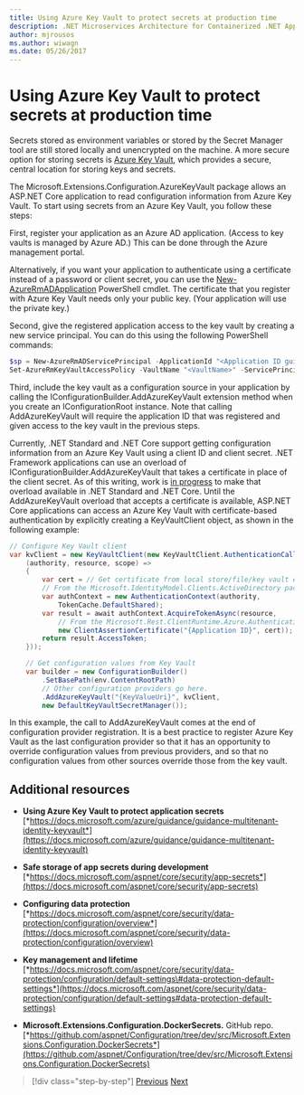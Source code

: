 ```yaml
---
title: Using Azure Key Vault to protect secrets at production time
description: .NET Microservices Architecture for Containerized .NET Applications | Using Azure Key Vault to protect secrets at production time
author: mjrousos
ms.author: wiwagn
ms.date: 05/26/2017
---
```

# Using Azure Key Vault to protect secrets at production time

Secrets stored as environment variables or stored by the Secret Manager tool are still stored locally and unencrypted on the machine. A more secure option for storing secrets is [Azure Key Vault](https://azure.microsoft.com/services/key-vault/), which provides a secure, central location for storing keys and secrets.

The Microsoft.Extensions.Configuration.AzureKeyVault package allows an ASP.NET Core application to read configuration information from Azure Key Vault. To start using secrets from an Azure Key Vault, you follow these steps:

First, register your application as an Azure AD application. (Access to key vaults is managed by Azure AD.) This can be done through the Azure management portal.

Alternatively, if you want your application to authenticate using a certificate instead of a password or client secret, you can use the [New-AzureRmADApplication](https://docs.microsoft.com/powershell/resourcemanager/azurerm.resources/v3.3.0/new-azurermadapplication) PowerShell cmdlet. The certificate that you register with Azure Key Vault needs only your public key. (Your application will use the private key.)

Second, give the registered application access to the key vault by creating a new service principal. You can do this using the following PowerShell commands:

```powershell
$sp = New-AzureRmADServicePrincipal -ApplicationId "<Application ID guid>"
Set-AzureRmKeyVaultAccessPolicy -VaultName "<VaultName>" -ServicePrincipalName $sp.ServicePrincipalNames[0] -PermissionsToSecrets all -ResourceGroupName "<KeyVault Resource Group>"
```

Third, include the key vault as a configuration source in your application by calling the IConfigurationBuilder.AddAzureKeyVault extension method when you create an IConfigurationRoot instance. Note that calling AddAzureKeyVault will require the application ID that was registered and given access to the key vault in the previous steps.

  Currently, .NET Standard and .NET Core support getting configuration information from an Azure Key Vault using a client ID and client secret. .NET Framework applications can use an overload of IConfigurationBuilder.AddAzureKeyVault that takes a certificate in place of the client secret. As of this writing, work is [in progress](https://github.com/aspnet/Configuration/issues/605) to make that overload available in .NET Standard and .NET Core. Until the AddAzureKeyVault overload that accepts a certificate is available, ASP.NET Core applications can access an Azure Key Vault with certificate-based authentication by explicitly creating a KeyVaultClient object, as shown in the following example:

```csharp
// Configure Key Vault client
var kvClient = new KeyVaultClient(new KeyVaultClient.AuthenticationCallback(async
    (authority, resource, scope) =>
    {
        var cert = // Get certificate from local store/file/key vault etc. as needed
        // From the Microsoft.IdentityModel.Clients.ActiveDirectory pacakge
        var authContext = new AuthenticationContext(authority,
            TokenCache.DefaultShared);
        var result = await authContext.AcquireTokenAsync(resource,
            // From the Microsoft.Rest.ClientRuntime.Azure.Authentication pacakge
            new ClientAssertionCertificate("{Application ID}", cert));
        return result.AccessToken;
    }));

    // Get configuration values from Key Vault
    var builder = new ConfigurationBuilder()
        .SetBasePath(env.ContentRootPath)
        // Other configuration providers go here.
        .AddAzureKeyVault("{KeyValueUri}", kvClient,
        new DefaultKeyVaultSecretManager());
```

In this example, the call to AddAzureKeyVault comes at the end of configuration provider registration. It is a best practice to register Azure Key Vault as the last configuration provider so that it has an opportunity to override configuration values from previous providers, and so that no configuration values from other sources override those from the key vault.

## Additional resources

- **Using Azure Key Vault to protect application secrets**
  [*https://docs.microsoft.com/azure/guidance/guidance-multitenant-identity-keyvault*](https://docs.microsoft.com/azure/guidance/guidance-multitenant-identity-keyvault)

- **Safe storage of app secrets during development**
  [*https://docs.microsoft.com/aspnet/core/security/app-secrets*](https://docs.microsoft.com/aspnet/core/security/app-secrets)

- **Configuring data protection**
  [*https://docs.microsoft.com/aspnet/core/security/data-protection/configuration/overview*](https://docs.microsoft.com/aspnet/core/security/data-protection/configuration/overview)

- **Key management and lifetime**
  [*https://docs.microsoft.com/aspnet/core/security/data-protection/configuration/default-settings\#data-protection-default-settings*](https://docs.microsoft.com/aspnet/core/security/data-protection/configuration/default-settings#data-protection-default-settings)

- **Microsoft.Extensions.Configuration.DockerSecrets.** GitHub repo.
  [*https://github.com/aspnet/Configuration/tree/dev/src/Microsoft.Extensions.Configuration.DockerSecrets*](https://github.com/aspnet/Configuration/tree/dev/src/Microsoft.Extensions.Configuration.DockerSecrets)

> [!div  class="step-by-step"]
> [Previous](developer-app-secrets-storage.md)
> [Next](../key-takeaways.md)
